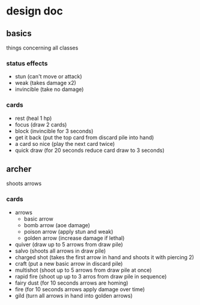 # design doc

## basics
things concerning all classes

### status effects
- stun (can't move or attack)
- weak (takes damage x2)
- invincible (take no damage)

### cards
- rest (heal 1 hp)
- focus (draw 2 cards)
- block (invincible for 3 seconds)
- get it back (put the top card from discard pile into hand)
- a card so nice (play the next card twice)
- quick draw (for 20 seconds reduce card draw to 3 seconds)

## archer
shoots arrows

### cards
- arrows
    - basic arrow
    - bomb arrow (aoe damage)
    - poison arrow (apply stun and weak)
    - golden arrow (increase damage if lethal)
- quiver (draw up to 5 arrows from draw pile)
- salvo (shoots all arrows in draw pile)
- charged shot (takes the first arrow in hand and shoots it with piercing 2)
- craft (put a new basic arrow in discard pile)
- multishot (shoot up to 5 arrows from draw pile at once)
- rapid fire (shoot up up to 3 arros from draw pile in sequence)
- fairy dust (for 10 seconds arrows are homing)
- fire (for 10 seconds arrows apply damage over time)
- gild (turn all arrows in hand into golden arrows)
